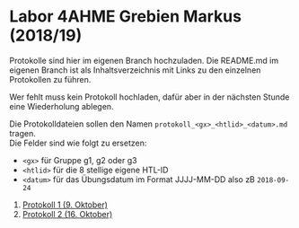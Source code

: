# Labor 4AHME Grebien Markus (2018/19)

Protokolle sind hier im eigenen Branch hochzuladen. Die README.md im eigenen Branch ist als Inhaltsverzeichnis mit Links zu den einzelnen Protokollen zu führen.

Wer fehlt muss kein Protokoll hochladen, dafür aber in der nächsten Stunde eine Wiederholung ablegen.

Die Protokolldateien sollen den Namen `protokoll_<gx>_<htlid>_<datum>.md` tragen.  
Die Felder sind wie folgt zu ersetzen:

* `<gx>` für Gruppe g1, g2 oder g3
* `<htlid>` für die 8 stellige eigene HTL-ID
* `<datum>` für das Übungsdatum im Format JJJJ-MM-DD also zB `2018-09-24`
  
1. [Protokoll 1 (9. Oktober)](https://github.com/HTLMechatronics/m15-la1-sx/blob/gremam15/protokoll_g1_gremam15_2018-10-9.md)
1. [Protokoll 2 (16. Oktober)](https://github.com/HTLMechatronics/m15-la1-sx/blob/gremam15/protokoll_g1_gremam15_2018-10-16.md)
